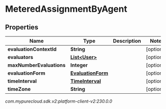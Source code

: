 # MeteredAssignmentByAgent


## Properties

| Name | Type | Description | Notes |
| ------------ | ------------- | ------------- | ------------- |
| **evaluationContextId** | **String** |  |  [optional] |
| **evaluators** | [**List&lt;User&gt;**](User) |  |  [optional] |
| **maxNumberEvaluations** | **Integer** |  |  [optional] |
| **evaluationForm** | [**EvaluationForm**](EvaluationForm) |  |  [optional] |
| **timeInterval** | [**TimeInterval**](TimeInterval) |  |  [optional] |
| **timeZone** | **String** |  |  [optional] |




_com.mypurecloud.sdk.v2:platform-client-v2:230.0.0_
